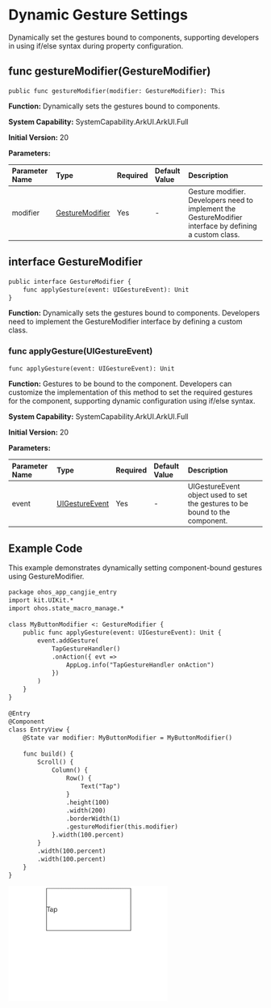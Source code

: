 # Dynamic Gesture Settings

Dynamically set the gestures bound to components, supporting developers in using if/else syntax during property configuration.

## func gestureModifier(GestureModifier)

```cangjie
public func gestureModifier(modifier: GestureModifier): This
```

**Function:** Dynamically sets the gestures bound to components.

**System Capability:** SystemCapability.ArkUI.ArkUI.Full

**Initial Version:** 20

**Parameters:**

| Parameter Name | Type | Required | Default Value | Description |
|:---|:---|:---|:---|:---|
| modifier | [GestureModifier](#interface-gesturemodifier) | Yes | - | Gesture modifier. Developers need to implement the GestureModifier interface by defining a custom class. |

## interface GestureModifier

```cangjie
public interface GestureModifier {
    func applyGesture(event: UIGestureEvent): Unit
}
```

**Function:** Dynamically sets the gestures bound to components. Developers need to implement the GestureModifier interface by defining a custom class.

### func applyGesture(UIGestureEvent)

```cangjie
func applyGesture(event: UIGestureEvent): Unit
```

**Function:** Gestures to be bound to the component. Developers can customize the implementation of this method to set the required gestures for the component, supporting dynamic configuration using if/else syntax.

**System Capability:** SystemCapability.ArkUI.ArkUI.Full

**Initial Version:** 20

**Parameters:**

| Parameter Name | Type | Required | Default Value | Description |
|:---|:---|:---|:---|:---|
| event | [UIGestureEvent](./cj-universal-gesture-handle.md#class-uigestureevent) | Yes | - | UIGestureEvent object used to set the gestures to be bound to the component. |

## Example Code

This example demonstrates dynamically setting component-bound gestures using GestureModifier.

<!-- run -->

```cangjie
package ohos_app_cangjie_entry
import kit.UIKit.*
import ohos.state_macro_manage.*

class MyButtonModifier <: GestureModifier {
    public func applyGesture(event: UIGestureEvent): Unit {
        event.addGesture(
            TapGestureHandler()
            .onAction({ evt =>
                AppLog.info("TapGestureHandler onAction")
            })
        )
    }
}

@Entry
@Component
class EntryView {
    @State var modifier: MyButtonModifier = MyButtonModifier()

    func build() {
        Scroll() {
            Column() {
                Row() {
                    Text("Tap")
                }
                .height(100)
                .width(200)
                .borderWidth(1)
                .gestureModifier(this.modifier)
            }.width(100.percent)
        }
        .width(100.percent)
        .width(100.percent)
    }
}
```

![dynamic_gestures](./figures/Dynamic_gestures.png)
